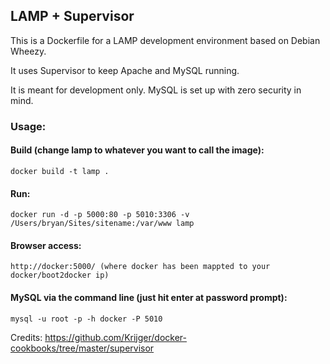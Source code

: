 ## LAMP + Supervisor ##

This is a Dockerfile for a LAMP development environment based on Debian Wheezy. 

It uses Supervisor to keep Apache and MySQL running. 

It is meant for development only. MySQL is set up with zero security in mind. 

### Usage: ###

#### Build (change lamp to whatever you want to call the image): ####
    docker build -t lamp .

#### Run: ####
    docker run -d -p 5000:80 -p 5010:3306 -v /Users/bryan/Sites/sitename:/var/www lamp

#### Browser access: ####
    http://docker:5000/ (where docker has been mappted to your docker/boot2docker ip)

#### MySQL via the command line (just hit enter at password prompt): ####
    mysql -u root -p -h docker -P 5010


Credits: https://github.com/Krijger/docker-cookbooks/tree/master/supervisor
